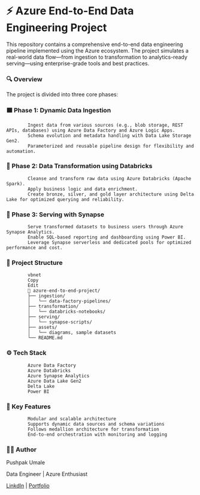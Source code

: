 # ⚡ Azure End-to-End Data Engineering Project 

This repository contains a comprehensive end-to-end data engineering pipeline implemented using the Azure ecosystem. The project simulates a real-world data flow—from ingestion to transformation to analytics-ready serving—using enterprise-grade tools and best practices.

### 🔍 Overview

The project is divided into three core phases:

### 🟦 Phase 1: Dynamic Data Ingestion

            Ingest data from various sources (e.g., blob storage, REST APIs, databases) using Azure Data Factory and Azure Logic Apps.
            Schema evolution and metadata handling with Data Lake Storage Gen2.
            Parameterized and reusable pipeline design for flexibility and automation.

### 🔧 Phase 2: Data Transformation using Databricks

            Cleanse and transform raw data using Azure Databricks (Apache Spark).
            Apply business logic and data enrichment.
            Create bronze, silver, and gold layer architecture using Delta Lake for optimized querying and reliability.

### 🔷 Phase 3: Serving with Synapse

            Serve transformed datasets to business users through Azure Synapse Analytics.
            Enable SQL-based reporting and dashboarding using Power BI.
            Leverage Synapse serverless and dedicated pools for optimized performance and cost.

### 📂 Project Structure

            vbnet
            Copy
            Edit
            📁 azure-end-to-end-project/
            ├── ingestion/
            │   └── data-factory-pipelines/
            ├── transformation/
            │   └── databricks-notebooks/
            ├── serving/
            │   └── synapse-scripts/
            ├── assets/
            │   └── diagrams, sample datasets
            └── README.md

### ⚙️ Tech Stack

            Azure Data Factory
            Azure Databricks
            Azure Synapse Analytics
            Azure Data Lake Gen2
            Delta Lake
            Power BI

### 🎯 Key Features

            Modular and scalable architecture
            Supports dynamic data sources and schema variations
            Follows medallion architecture for transformation
            End-to-end orchestration with monitoring and logging



### 🧑‍💻 Author

Pushpak Umale

Data Engineer | Azure Enthusiast

[LinkdIn](https://www.linkedin.com/in/pushpakumale-152530) | [Portfolio](https://pushpakumale.github.io/portfolio/)


